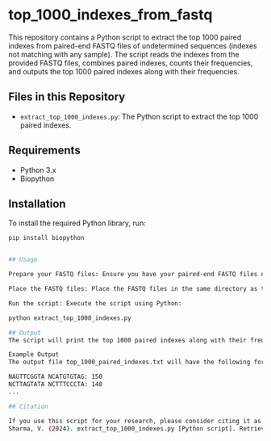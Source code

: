 # top_1000_indexes_from_fastq

This repository contains a Python script to extract the top 1000 paired indexes from paired-end FASTQ files of undetermined sequences (indexes not matching with any sample). The script reads the indexes from the provided FASTQ files, combines paired indexes, counts their frequencies, and outputs the top 1000 paired indexes along with their frequencies.

## Files in this Repository

- `extract_top_1000_indexes.py`: The Python script to extract the top 1000 paired indexes.

## Requirements

- Python 3.x
- Biopython

## Installation

To install the required Python library, run:

```bash
pip install biopython


## Usage

Prepare your FASTQ files: Ensure you have your paired-end FASTQ files named Undetermined_S0_R1_001.fastq and Undetermined_S0_R2_001.fastq.

Place the FASTQ files: Place the FASTQ files in the same directory as the script or provide the correct path to them.

Run the script: Execute the script using Python:

python extract_top_1000_indexes.py

## Output
The script will print the top 1000 paired indexes along with their frequencies on the screen and write them to an output file named top_1000_paired_indexes.txt.

Example Output
The output file top_1000_paired_indexes.txt will have the following format:

NAGTTCGGTA NCATGTGTAG: 150
NCTTAGTATA NCTTTCCCTA: 140
...

## Citation

If you use this script for your research, please consider citing it as follows:
Sharma, V. (2024). extract_top_1000_indexes.py [Python script]. Retrieved from https://github.com/vsmicrogenomics/top_1000_indexes_from_fastq


